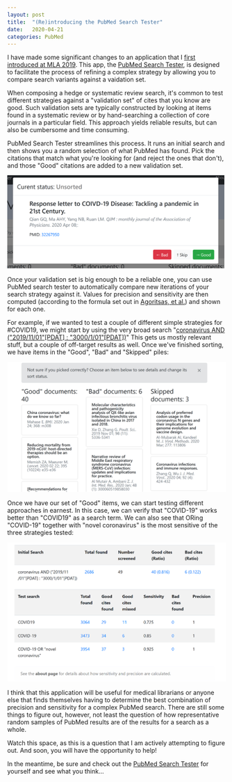 ```yaml
---
layout: post
title:  "(Re)introducing the PubMed Search Tester"
date:   2020-04-21
categories: PubMed
---
```


I have made some significant changes to an application that I [first introduced at MLA 2019](http://hdl.handle.net/10724/38721). This app, the [PubMed Search Tester](https://esperr.github.io/pubmed-search-tester/), is designed to facilitate the process of refining a complex strategy by allowing you to compare search variants against a vaidation set.

When composing a hedge or systematic review search, it's common to test different strategies against a "validation set" of cites that you know are good. Such validation sets are typically constructed by looking at items found in a systematic review or by hand-searching a collection of core journals in a particular field. This approach yields reliable results, but can also be cumbersome and time consuming.

PubMed Search Tester streamlines this process. It runs an initial search and then shows you a random selection of what PubMed has found. Pick the citations that match what you're looking for (and reject the ones that don't), and those "Good" citations are added to a new validation set.

<img src="/assets/corona-select.png" width="500">

Once your validation set is big enough to be a reliable one, you can use PubMed search tester to automatically compare new iterations of your search strategy against it. Values for precision and sensitivity are then computed (according to the formula set out in [Agoritsas, et al.](https://www.ncbi.nlm.nih.gov/pmc/articles/PMC3414859/)) and shown for each one.

For example, if we wanted to test a couple of different simple strategies for #COVID19, we might start by using the very broad search "[coronavirus AND ("2019/11/01"[PDAT] : "3000/1/01"[PDAT])](https://pubmed.ncbi.nlm.nih.gov/?term=coronavirus+AND+%28%222019%2F11%2F01%22%5BPDAT%5D+%3A+%223000%2F1%2F01%22%5BPDAT%5D%29)" This gets us mostly relevant stuff, but a couple of off-target results as well. Once we've finished sorting, we have items in the "Good", "Bad" and "Skipped" piles:

<img src="/assets/corona-good-bad.png" width="700">

Once we have our set of "Good" items, we can start testing different approaches in earnest. In this case, we can verify that "COVID-19" works better than "COVID19" as a search term. We can also see that ORing "COVID-19" together with "novel coronavirus" is the most sensitive of the three strategies tested:

<img src="/assets/corona-different-strategies.png" width="700">

I think that this application will be useful for medical librarians or anyone else that finds themselves having to determine the best combination of precision and sensitivity for a complex PubMed search. There are still some things to figure out, however, not least the question of how representative random samples of PubMed results are of the results for a search as a whole.

Watch this space, as this is a question that I am actively attempting to figure out. And soon, you will have the opportunity to help!

In the meantime, be sure and check out the [PubMed Search Tester](https://esperr.github.io/pubmed-search-tester/) for yourself and see what you think...

